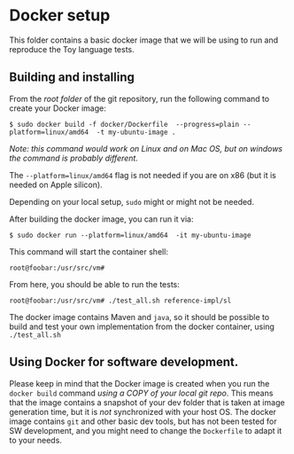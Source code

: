 # Docker setup

This folder contains a basic docker image that we will be using to run and reproduce the Toy language tests.

## Building and installing

From the _root folder_ of the git repository, run the following command to create your Docker image:

```
$ sudo docker build -f docker/Dockerfile  --progress=plain --platform=linux/amd64  -t my-ubuntu-image .
```

_Note: this command would work on Linux and on Mac OS, but on windows the command is probably different._

The `--platform=linux/amd64` flag is not needed if you are on x86 (but it is needed on Apple silicon).

Depending on your local setup, `sudo` might or might not be needed.

After building the docker image, you can run it via:

```
$ sudo docker run --platform=linux/amd64  -it my-ubuntu-image
```

This command will start the container shell:

```
root@foobar:/usr/src/vm#
```

From here, you should be able to run the tests:
```
root@foobar:/usr/src/vm# ./test_all.sh reference-impl/sl
```

The docker image contains Maven and `java`, so it should be possible to build and test your own implementation from the docker container, using `./test_all.sh`

## Using Docker for software development.

Please keep in mind that the Docker image is created when you run the `docker build` command _using a COPY of your local git repo_. This means that the image contains a snapshot of your dev folder that is taken at image generation time, but it is _not_ synchronized with your host OS. The docker image contains `git` and other basic dev tools, but has not been tested for SW development, and you might need to change the `Dockerfile` to adapt it to your needs.

